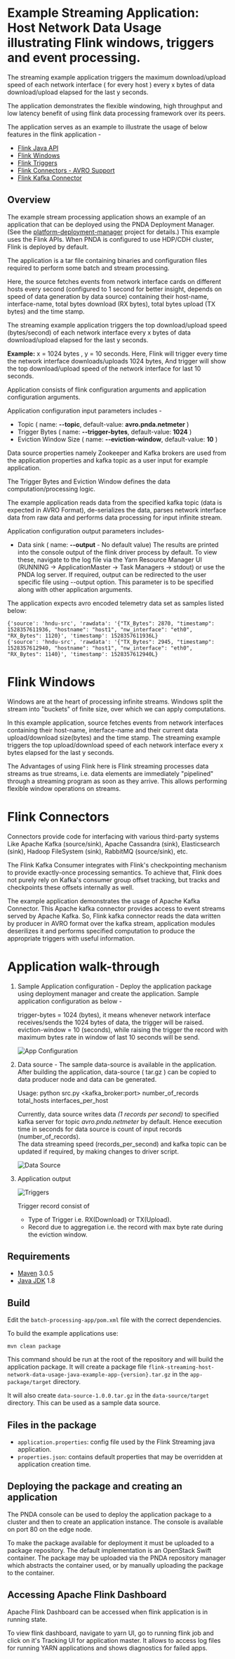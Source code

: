 # Example Streaming Application: Host Network Data Usage illustrating Flink windows, triggers and event processing.

The streaming example application triggers the maximum download/upload speed of each network interface ( for every host ) every x bytes of data download/upload elapsed for the last y seconds.

The application demonstrates the flexible windowing, high throughput and low latency benefit of using flink data processing framework over its peers.   

The application serves as an example to illustrate the usage of below features in the flink application -
* [Flink Java API](https://ci.apache.org/projects/flink/flink-docs-release-1.4/dev/java8.html)
* [Flink Windows](https://ci.apache.org/projects/flink/flink-docs-release-1.4/dev/stream/operators/windows.html)
* [Flink Triggers](https://ci.apache.org/projects/flink/flink-docs-release-1.4/dev/stream/operators/windows.html#triggers)
* [Flink Connectors - AVRO Support](https://ci.apache.org/projects/flink/flink-docs-release-1.4/dev/batch/connectors.html)
* [Flink Kafka Connector](https://ci.apache.org/projects/flink/flink-docs-release-1.4/dev/connectors/kafka.html)


## Overview

The example stream processing application shows an example of an application that can be deployed using the PNDA Deployment Manager. (See the [platform-deployment-manager](https://github.com/pndaproject/platform-deployment-manager) project for details.)
This example uses the Flink APIs. When PNDA is configured to use HDP/CDH cluster, Flink is deployed by default.

The application is a tar file containing binaries and configuration files required to perform some batch and stream processing.

Here, the source fetches events from network interface cards on different hosts every second (configured to 1 second for better insight, depends on speed of data generation by data source) containing their host-name, interface-name, total bytes download (RX bytes), total bytes upload (TX bytes) and the time stamp. 

The streaming example application triggers the top download/upload speed (bytes/second) of each network interface every x bytes of data download/upload elapsed for the last y seconds.

**Example:** x = 1024 bytes , y = 10 seconds.
Here, Flink will trigger every time the network interface downloads/uploads 1024 bytes, And trigger will show the top download/upload speed of the network interface for last 10 seconds. 

Application consists of flink configuration arguments and application configuration arguments. 

Application configuration input parameters includes - 
- Topic ( name: **--topic**, default-value: **avro.pnda.netmeter** ) 
- Trigger Bytes ( name: **--trigger-bytes**, default-value: **1024** ) 
- Eviction Window Size ( name: **--eviction-window**, default-value: **10** )

Data source properties namely Zookeeper and Kafka brokers are used from the application properties and kafka topic as a user input for example application.

The Trigger Bytes and Eviction Window defines the data computation/processing logic.
 
The example application reads data from the specified kafka topic (data is expected in AVRO Format), de-serializes the data, parses network interface data from raw data and performs data processing for input infinite stream. 

Application configuration output parameters includes- 
- Data sink ( name: **--output** - No default value)
The results are printed into the console output of the flink driver process by default. To view these, navigate to the log file via the Yarn Resource Manager UI (RUNNING -> ApplicationMaster -> Task Managers -> stdout) or use the PNDA log server. 
If required, output can be redirected to the user specific file using --output option. This parameter is to be specified along with other application arguments.

The application expects avro encoded telemetry data set as samples listed below:
 ```
{'source': 'hndu-src', 'rawdata': '{"TX_Bytes": 2870, "timestamp": 1528357611936, "hostname": "host1", "nw_interface": "eth0", "RX_Bytes": 1120}', 'timestamp': 1528357611936L}
{'source': 'hndu-src', 'rawdata': '{"TX_Bytes": 2945, "timestamp": 1528357612940, "hostname": "host1", "nw_interface": "eth0", "RX_Bytes": 1140}', 'timestamp': 1528357612940L}
 ```

# Flink Windows

Windows are at the heart of processing infinite streams. Windows split the stream into "buckets" of finite size, over which we can apply computations.

In this example application, source fetches events from network interfaces containing their host-name, interface-name and their current data upload/download size(bytes) and the time stamp. 
The streaming example triggers the top upload/download speed of each network interface every x bytes elapsed for the last y seconds.

The Advantages of using Flink here is Flink streaming processes data streams as true streams, i.e. data elements are immediately "pipelined" through a streaming program as soon as they arrive. This allows performing flexible window operations on streams.

# Flink Connectors

Connectors provide code for interfacing with various third-party systems Like Apache Kafka (source/sink), Apache Cassandra (sink), Elasticsearch (sink), Hadoop FileSystem (sink), RabbitMQ (source/sink), etc.

The Flink Kafka Consumer integrates with Flink's checkpointing mechanism to provide exactly-once processing semantics. To achieve that, Flink does not purely rely on Kafka's consumer group offset tracking, but tracks and checkpoints these offsets internally as well.

The example application demonstrates the usage of Apache Kafka Connector. This Apache kafka connector provides access to event streams served by Apache Kafka. So, Flink kafka connector reads the data written by producer in AVRO format over the kafka stream, application modules deserilizes it and performs specified computation to produce the appropriate triggers with useful information.

# Application walk-through
1. Sample Application configuration - Deploy the application package using deployment manager and create the application.
   Sample application configuration as below -
    
   trigger-bytes = 1024 (bytes), it means whenever network interface receives/sends the 1024 bytes of data, the trigger will be raised.
   eviction-window = 10 (seconds), while raising the trigger the record with maximum bytes rate in window of last 10 seconds will be send.
   
   ![App Configuration](images/config-app.JPG)
 
2. Data source - The sample data-source is available in the application. After building the application, data-source ( tar.gz ) can be copied to data producer node and data can be generated.

   Usage: python src.py <kafka_broker:port> number_of_records total_hosts interfaces_per_host
   
   Currently, data source writes data _(1 records per second)_ to specified kafka server for topic _avro.pnda.netmeter_ by default. Hence execution time in seconds for data source is count of input records (number_of_records).  
   The data streaming speed (records_per_second) and kafka topic can be updated if required, by making changes to driver script.

   ![Data Source](images/data-source.JPG)

3. Application output  
 
   ![Triggers](images/triggers.JPG)

   Trigger record consist of 
   - Type of Trigger i.e. RX(Download) or TX(Upload).
   - Record due to aggregation i.e. the record with max byte rate during the eviction window.

## Requirements

* [Maven](https://maven.apache.org/docs/3.0.5/release-notes.html) 3.0.5
* [Java JDK](https://docs.oracle.com/javase/8/docs/technotes/guides/install/install_overview.html) 1.8

## Build
Edit the `batch-processing-app/pom.xml` file with the correct dependencies.

To build the example applications use:

````
mvn clean package
````

This command should be run at the root of the repository and will build the application package. It will create a package file `flink-streaming-host-network-data-usage-java-example-app-{version}.tar.gz` in the `app-package/target` directory.

It will also create `data-source-1.0.0.tar.gz` in the `data-source/target` directory. This can be used as a sample data source.

## Files in the package

- `application.properties`: config file used by the Flink Streaming java application.
- `properties.json`: contains default properties that may be overridden at application creation time.

## Deploying the package and creating an application

The PNDA console can be used to deploy the application package to a cluster and then to create an application instance. The console is available on port 80 on the edge node.

To make the package available for deployment it must be uploaded to a package repository. The default implementation is an OpenStack Swift container. The package may be uploaded via the PNDA repository manager which abstracts the container used, or by manually uploading the package to the container.

## Accessing Apache Flink Dashboard

Apache Flink Dashboard can be accessed when flink application is in running state.

To view flink dashboard, navigate to yarn UI, go to running flink job and click on it's Tracking UI for application master. It allows to access log files for running YARN applications and shows diagnostics for failed apps.
